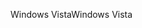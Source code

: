 <span data-ttu-id="1e467-101">Windows Vista</span><span class="sxs-lookup"><span data-stu-id="1e467-101">Windows Vista</span></span>